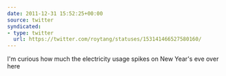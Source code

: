 ```yaml
---
date: 2011-12-31 15:52:25+00:00
source: twitter
syndicated:
- type: twitter
  url: https://twitter.com/roytang/statuses/153141466527580160/
---
```


I'm curious how much the electricity usage spikes on New Year's eve over here
